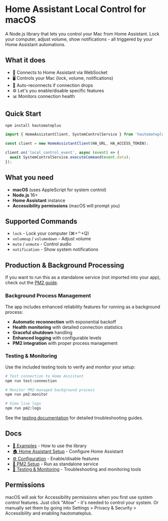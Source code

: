# Home Assistant Local Control for macOS

A Node.js library that lets you control your Mac from Home Assistant. Lock your computer, adjust volume, show notifications - all triggered by your Home Assistant automations.

## What it does

- 🔗 Connects to Home Assistant via WebSocket
- 🖥️ Controls your Mac (lock, volume, notifications)
- 🔄 Auto-reconnects if connection drops
- ⚙️ Let's you enable/disable specific features
- 📊 Monitors connection health

## Quick Start

```bash
npm install hautomateplus
```

```typescript
import { HomeAssistantClient, SystemControlService } from 'hautomateplus';

const client = new HomeAssistantClient(HA_URL, HA_ACCESS_TOKEN);

client.on('local_control_event', async (event) => {
  await SystemControlService.executeCommand(event.data);
});
```

## What you need

- **macOS** (uses AppleScript for system control)
- **Node.js** 16+
- **Home Assistant** instance
- **Accessibility permissions** (macOS will prompt you)

## Supported Commands

- `lock` - Lock your computer (⌘+⌃+Q)
- `volumeup` / `volumedown` - Adjust volume
- `mute` / `unmute` - Control audio
- `notification` - Show system notifications

## Production & Background Processing

If you want to run this as a standalone service (not imported into your app), check out the [PM2 guide](./docs/4-pm2-setup.md).

### Background Process Management

The app includes enhanced reliability features for running as a background process:

- **Automatic reconnection** with exponential backoff
- **Health monitoring** with detailed connection statistics
- **Graceful shutdown** handling
- **Enhanced logging** with configurable levels
- **PM2 integration** with proper process management

### Testing & Monitoring

Use the included testing tools to verify and monitor your setup:

```bash
# Test connection to Home Assistant
npm run test:connection

# Monitor PM2-managed background process
npm run pm2:monitor

# View live logs
npm run pm2:logs
```

See the [testing documentation](./testing/README.md) for detailed troubleshooting guides.

## Docs

- [📖 Examples](./docs/3-quick-examples.md) - How to use the library
- [🏠 Home Assistant Setup](./docs/1-home-assistant-setup.md) - Configure Home Assistant
- [⚙️ Configuration](./docs/2-configuration.md) - Enable/disable features
- [🚀 PM2 Setup](./docs/4-pm2-setup.md) - Run as standalone service
- [🧪 Testing & Monitoring](./testing/README.md) - Troubleshooting and monitoring tools

## Permissions

macOS will ask for Accessibility permissions when you first use system control features. Just click "Allow" - it's needed to control your system. 
Or manually set them by going into Settings > Privacy & Security > Accessibility and enabling hautomateplus.
